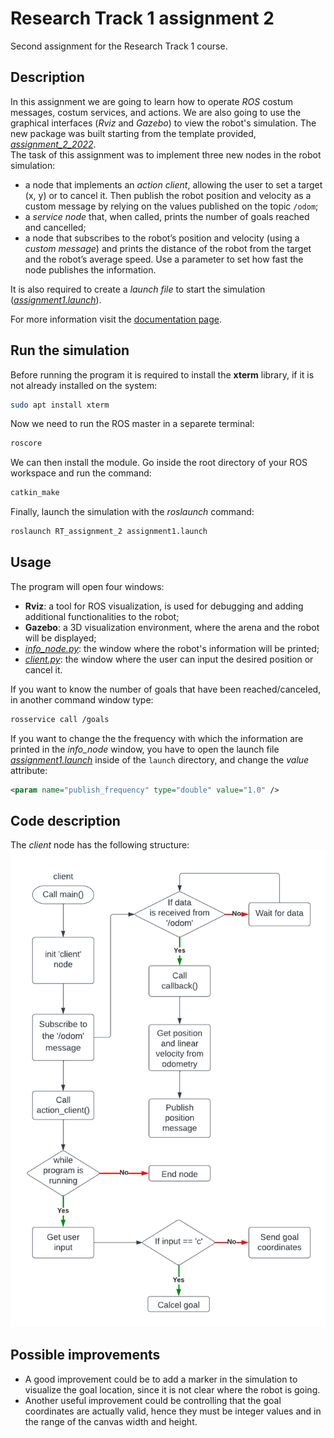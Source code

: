 # Research Track 1 assignment 2

Second assignment for the Research Track 1 course.

## Description

In this assignment we are going to learn how to operate _ROS_ costum messages, costum services, and actions. We are also going to use the graphical interfaces (_Rviz_ and _Gazebo_) to view the robot's simulation.
The new package was built starting from the template provided, [_assignment_2_2022_](https://github.com/CarmineD8/assignment_2_2022).<br>
The task of this assignment was to implement three new nodes in the robot simulation:

- a node that implements an _action client_, allowing the user to set a target (x, y) or to cancel it. Then publish the robot position and velocity as a custom message by relying on the values published on the topic `/odom`;
- a _service node_ that, when called, prints the number of goals reached and cancelled;
- a node that subscribes to the robot’s position and velocity (using a _custom message_) and prints the distance of the robot from the target and the robot’s average speed. Use a parameter to set how fast the node publishes the information.

It is also required to create a _launch file_ to start the simulation ([_assignment1.launch_](launch/assignment1.launch)).

For more information visit the [documentation page](https://gabri00.github.io/RT1-assignment2/).

## Run the simulation

Before running the program it is required to install the **xterm** library, if it is not already installed on the system:

```sh
sudo apt install xterm
```

Now we need to run the ROS master in a separete terminal:

```sh
roscore
```

We can then install the module. Go inside the root directory of your ROS workspace and run the command:

```sh
catkin_make
```

Finally, launch the simulation with the _roslaunch_ command:

```sh
roslaunch RT_assignment_2 assignment1.launch
```

## Usage

The program will open four windows:

- **Rviz**: a tool for ROS visualization, is used for debugging and adding additional functionalities to the robot;
- **Gazebo**: a 3D visualization environment, where the arena and the robot will be displayed;
- [_info_node.py_](scripts/info_node.py): the window where the robot's information will be printed;
- [_client.py_](scripts/client.py): the window where the user can input the desired position or cancel it.

If you want to know the number of goals that have been reached/canceled, in another command window type:

```sh
rosservice call /goals
```

If you want to change the the frequency with which the information are printed in the _info_node_ window, you have to open the launch file [_assignment1.launch_](launch/assignment1.launch) inside of the `launch` directory, and change the _value_ attribute:

```xml
<param name="publish_frequency" type="double" value="1.0" />
```

## Code description

The _client_ node has the following structure:
![client node structure](client.png)

## Possible improvements

- A good improvement could be to add a marker in the simulation to visualize the goal location, since it is not clear where the robot is going.<br>
- Another useful improvement could be controlling that the goal coordinates are actually valid, hence they must be integer values and in the range of the canvas width and height.
